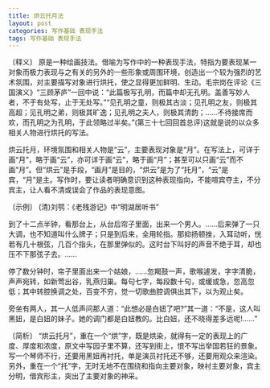 ```yaml
---
title: 烘云托月法
layout: post
categories: 写作基础 表现手法
tags: 写作基础 表现手法
---
```


〔释义〕 原是一种绘画技法。借喻为写作中的一种表现手法，特指为要表现某一对象而极力表现与之有关的另外的一些形象或周围环境，创造出一个较为强烈的艺术氛围，对主要描写对象进行烘托，使之显得更加鲜明、生动。毛宗岗在评论《三国演义》“三顾茅庐”一回中说：“此篇极写孔明，而篇中却无孔明。盖善写妙人者，不于有处写，止于无处写。”“见孔明之童，则极其古淡；见孔明之友，则极其高超；见孔明之弟，则极其旷逸；见孔明之夫人，则极其清韵；……不待接席而欢，而孔明之为孔明，于此领略过半矣。”(第三十七回回首总评)这就是说的以众多相关人物进行烘托的写法。

烘云托月，环境氛围和相关人物是“云”，主要表现对象是“月”。在写法上，可详于画“月”，略于画“云”，亦可详于画“云”，略于画“月”；甚至可以只画“云”而不画“月”。但“烘云”是手段，“画月”是目的，“烘云”是为了“托月”，“云”是宾，“月”是主。写作时，要让读者明确意识到这种表现指向，不能喧宾夺主，不分宾主，让人看不清或误会了作品的表现意图。

〔示例〕 (清)刘鹗：《老残游记》中“明湖居听书”

到了十二点半钟，看那台上，从台后帘子里面，出来一个男人。……后来弹了一只大调，也不知道叫什么牌子；只是到后来，全用轮指。那抑扬顿挫，入耳动听，恍若有几十根弦，几百个指头，在那里弹似的。这时台下叫好的声音不绝于耳，却也压不下那弦子去。……

停了数分钟时，帘子里面出来一个姑娘，……忽羯鼓一声，歌喉遽发，字字清脆，声声宛转，如新莺出谷，乳燕归巢。每句七字，每段数十句，或缓或急，忽高忽低；其中转腔换调之处，百变不穷，觉一切歌曲腔调俱出其下，以为观止矣。

旁坐有两人，其一人低声问那人道：“此想必是白妞了吧?”其一道：“不是，这人叫黑妞，是白妞的妹子。她的调门都是白妞教的。比白妞，还不晓得差多远呢!……”

〔简析〕 “烘云托月”，重在一个“烘”字，既是烘染，就得有一定的表现上的广度、厚度和浓度，原文中写园子里不算，还写到街上，恨不写出举国若狂的景象。写一个琴师不行，还要用黑妞再衬托，单是演员衬托还不够，还要用观众来渲染。另外，重在一个“托”字，无时无地不在围绕和指向主要对象，映衬主要对象，宾主分明，借宾形主，突出了主要对象的神采。 